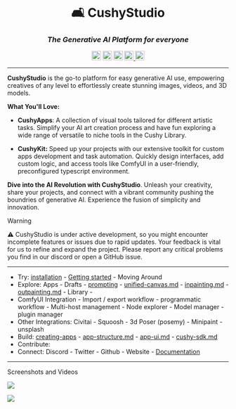 <div align="center">

# 🛋️ CushyStudio

### _The **Generative AI Platform** for everyone_

<img height="21"  alt="Maturity"     src="https://img.shields.io/badge/status-BETA-yellow" />
<img height="21" alt="Build Status" src="https://img.shields.io/badge/build-passing-%20brightgreen" />
<img height="21"  alt="Activity"     src="https://img.shields.io/github/commit-activity/y/rvion/cushystudio" />

<!-- <img height="21"  alt="Sponsors"     src="https://img.shields.io/github/sponsors/rvion" /> -->

<!-- <br /> -->
<a href="https://discord.gg/GfAN6hF2ad">
    <img height="21" alt="Join our Discord" src="https://dcbadge.vercel.app/api/server/GfAN6hF2ad?style=flat">
</a>
<a href="https://twitter.com/_rvion">
    <img height="21" alt="Follow _rvion on Twitter" src="https://img.shields.io/badge/%40__rvion-666666?style=flat&logo=twitter&labelColor=555&label=Follow">
</a>

</div>

---

**CushyStudio** is the go-to platform for easy generative AI use, empowering creatives of any level to effortlessly create stunning images, videos, and 3D models.


**What You'll Love:**

* **CushyApps**: A collection of visual tools tailored for different artistic tasks. Simplify your AI art creation process and have fun exploring a wide range of versatile to niche tools in the Cushy Library.

* **CushyKit:** Speed up your projects with our extensive toolkit for custom apps development and task automation.  Quickly design interfaces, add custom logic, and access tools like ComfyUI in a user-friendly, preconfigured typescript environment.

**Dive into the AI Revolution with CushyStudio**. Unleash your creativity, share your projects, and connect with a vibrant community pushing the boundries of generative AI. Experience the fusion of simplicity and innovation.

> [!WARNING]
> ⚠️ CushyStudio is under active development, so you might encounter incomplete features
> or issues due to rapid updates. Your feedback is vital for us to refine and expand the project.
> Please report any critical problems you find in our discord or open a GitHub issue.


***

* Try: [installation](https://docs.cushystudio.com/installation/ "mention") - [Getting started](https://docs.cushystudio.com/getting-started/ "mention") - Moving Around
* Explore: Apps - Drafts - [prompting](https://docs.cushystudio.com/prompting/ "mention") - [unified-canvas.md](https://docs.cushystudio.com/features/unified-canvas.md "mention") - [inpainting.md](https://docs.cushystudio.com/features/inpainting.md "mention") - [outpainting.md](https://docs.cushystudio.com/features/outpainting.md "mention") - Library -&#x20;
* ComfyUI Integration - Import / export workflow - programmatic workflow  - Multi-host management - Node explorer - Model manager - plugin manager
* Other Integrations: Civitai - Squoosh - 3d Poser (posemy) - Minipaint - unsplash&#x20;
* Build: [creating-apps](https://docs.cushystudio.com/creating-apps/ "mention") - [app-structure.md](https://docs.cushystudio.com/creating-apps/app-structure.md "mention") - [app-ui.md](https://docs.cushystudio.com/creating-apps/app-ui.md "mention") - [cushy-sdk.md](https://docs.cushystudio.com/cushy-sdk.md "mention")
* Contribute: &#x20;
* Connect: Discord - Twitter - Github - Website - [Documentation](https://docs.cushystudio.com/https://docs.cushystudio.com)


***

Screenshots and Videos


![](https://cushy.fra1.cdn.digitaloceanspaces.com/rvion-screenshots/2024-02-18_00-07-15.jpg)

![](https://cushy.fra1.cdn.digitaloceanspaces.com/old/screenshots/2024-02-02-example-panels.jpg)
